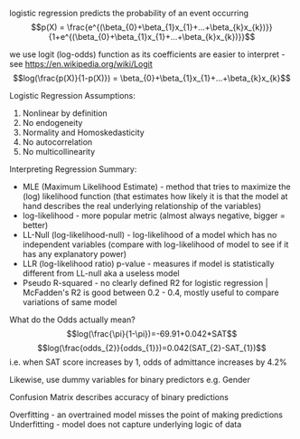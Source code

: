 
logistic regression predicts the probability of an event occurring
$$p(X) = \frac{e^{(\beta_{0}+\beta_{1}x_{1}+...+\beta_{k}x_{k})}}{1+e^{(\beta_{0}+\beta_{1}x_{1}+...+\beta_{k}x_{k})}}$$

we use logit (log-odds) function as its coefficients are easier to interpret - see <https://en.wikipedia.org/wiki/Logit>
$$log(\frac{p(X)}{1-p(X)}) = \beta_{0}+\beta_{1}x_{1}+...+\beta_{k}x_{k}$$

Logistic Regression Assumptions:
1. Nonlinear by definition
2. No endogeneity
3. Normality and Homoskedasticity
4. No autocorrelation
5. No multicollinearity

Interpreting Regression Summary:
- MLE (Maximum Likelihood Estimate) - method that tries to maximize the (log) likelihood function (that estimates how likely it is that the model at hand describes the real underlying relationship of the variables)
- log-likelihood - more popular metric (almost always negative, bigger = better)
- LL-Null (log-likelihood-null) - log-likelihood of a model which has no independent variables (compare with log-likelihood of model to see if it has any explanatory power)
- LLR (log-likelihood ratio) p-value - measures if model is statistically different from LL-null aka a useless model
- Pseudo R-squared - no clearly defined R2 for logistic regression | McFadden's R2 is good between 0.2 - 0.4, mostly useful to compare variations of same model

What do the Odds actually mean?
$$log(\frac{\pi}{1-\pi})=-69.91+0.042*SAT$$
$$log(\frac{odds_{2}}{odds_{1}})=0.042(SAT_{2}-SAT_{1})$$
i.e. when SAT score increases by 1, odds of admittance increases by 4.2%

Likewise, use dummy variables for binary predictors e.g. Gender

Confusion Matrix describes accuracy of binary predictions

Overfitting - an overtrained model misses the point of making predictions\
Underfitting - model does not capture underlying logic of data

